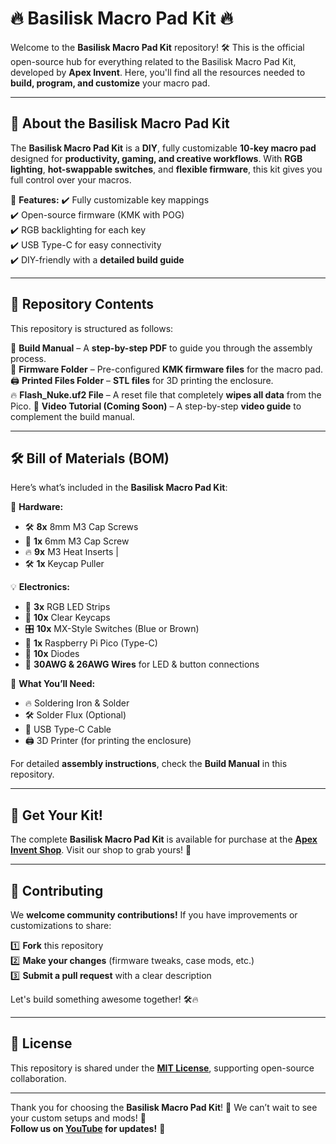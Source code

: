 # 🔥 Basilisk Macro Pad Kit 🔥

Welcome to the **Basilisk Macro Pad Kit** repository! 🛠️ This is the official open-source hub for everything related to the Basilisk Macro Pad Kit, developed by **Apex Invent**. Here, you'll find all the resources needed to **build, program, and customize** your macro pad.

---

## 📌 About the Basilisk Macro Pad Kit
The **Basilisk Macro Pad Kit** is a **DIY**, fully customizable **10-key macro pad** designed for **productivity, gaming, and creative workflows**. With **RGB lighting**, **hot-swappable switches**, and **flexible firmware**, this kit gives you full control over your macros.

🎨 **Features:**
✔️ Fully customizable key mappings  
✔️ Open-source firmware (KMK with POG)  
✔️ RGB backlighting for each key  
✔️ USB Type-C for easy connectivity  
✔️ DIY-friendly with a **detailed build guide**

---

## 📂 Repository Contents
This repository is structured as follows:

📖 **Build Manual** – A **step-by-step PDF** to guide you through the assembly process.  
💾 **Firmware Folder** – Pre-configured **KMK firmware files** for the macro pad.  
🖨️ **Printed Files Folder** – **STL files** for 3D printing the enclosure.  
🔥 **Flash_Nuke.uf2 File** – A reset file that completely **wipes all data** from the Pico. 
🎥 **Video Tutorial (Coming Soon)** – A step-by-step **video guide** to complement the build manual.  

---

## 🛠️ Bill of Materials (BOM)
Here’s what’s included in the **Basilisk Macro Pad Kit**:

🔩 **Hardware:**
- 🛠️ **8x** 8mm M3 Cap Screws  
- 🔩 **1x** 6mm M3 Cap Screw  
- 🔥 **9x** M3 Heat Inserts  |
- 🛠️ **1x** Keycap Puller 

💡 **Electronics:**
- 🌈 **3x** RGB LED Strips  
- 🔘 **10x** Clear Keycaps  
- 🎛️ **10x** MX-Style Switches (Blue or Brown)  
- 💾 **1x** Raspberry Pi Pico (Type-C)  
- 📏 **10x** Diodes  
- 🔌 **30AWG & 26AWG Wires** for LED & button connections  

📌 **What You’ll Need:**
- 🔥 Soldering Iron & Solder  
- 🛠️ Solder Flux (Optional)  
- 🔌 USB Type-C Cable  
- 🖨️ 3D Printer (for printing the enclosure)  

For detailed **assembly instructions**, check the **Build Manual** in this repository.

---

## 🛒 Get Your Kit!
The complete **Basilisk Macro Pad Kit** is available for purchase at the **[Apex Invent Shop](https://apexinvent.co.za/products/basilisk-macropad-electronics-kit)**. Visit our shop to grab yours! 🚀

---

## 🤝 Contributing
We **welcome community contributions!** If you have improvements or customizations to share:

1️⃣ **Fork** this repository  
2️⃣ **Make your changes** (firmware tweaks, case mods, etc.)  
3️⃣ **Submit a pull request** with a clear description  

Let's build something awesome together! 🛠️🔥

---

## 📜 License
This repository is shared under the **[MIT License](LICENSE)**, supporting open-source collaboration.

---

Thank you for choosing the **Basilisk Macro Pad Kit**! 🎉 We can’t wait to see your custom setups and mods! 🚀  
**Follow us on [YouTube](https://www.youtube.com/@ApexInvent) for updates!** 🎥  
